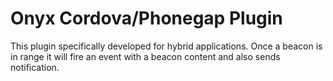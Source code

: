 # **Onyx Cordova/Phonegap Plugin** #

This plugin specifically developed for hybrid applications. Once a beacon is in range it will fire an event with a beacon content and also sends notification.